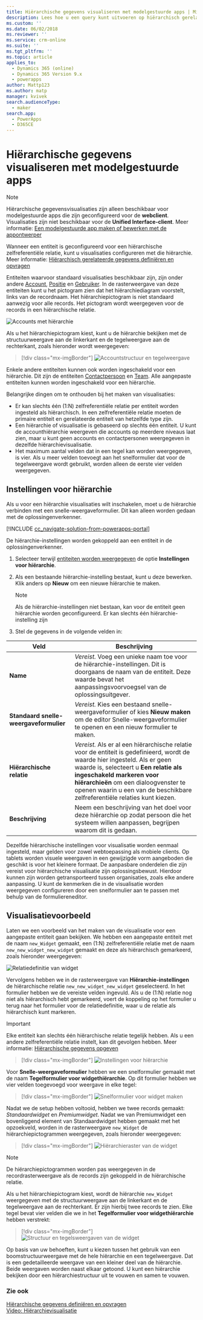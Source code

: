 ```yaml
---
title: Hiërarchische gegevens visualiseren met modelgestuurde apps | MicrosoftDocs
description: Lees hoe u een query kunt uitvoeren op hiërarchisch gerelateerde gegevens en deze kunt visualiseren
ms.custom: ''
ms.date: 06/02/2018
ms.reviewer: ''
ms.service: crm-online
ms.suite: ''
ms.tgt_pltfrm: ''
ms.topic: article
applies_to:
  - Dynamics 365 (online)
  - Dynamics 365 Version 9.x
  - powerapps
author: Mattp123
ms.author: matp
manager: kvivek
search.audienceType:
  - maker
search.app:
  - PowerApps
  - D365CE
---
```

# <a name="visualize-hierarchical-data-with-model-driven-apps"></a>Hiërarchische gegevens visualiseren met modelgestuurde apps

> [!NOTE]
> Hiërarchische gegevensvisualisaties zijn alleen beschikbaar voor modelgestuurde apps die zijn geconfigureerd voor de **webclient**. Visualisaties zijn niet beschikbaar voor de **Unified Interface-client**. Meer informatie: [Een modelgestuurde app maken of bewerken met de appontwerper](../model-driven-apps/create-edit-app.md)

Wanneer een entiteit is geconfigureerd voor een hiërarchische zelfreferentiële relatie, kunt u visualisaties configureren met die hiërarchie. Meer informatie: [Hiërarchisch gerelateerde gegevens definiëren en opvragen](../common-data-service/define-query-hierarchical-data.md)

Entiteiten waarvoor standaard visualisaties beschikbaar zijn, zijn onder andere [Account](/powerapps/developer/common-data-service/reference/entities/account), [Positie](/powerapps/developer/common-data-service/reference/entities/position) en [Gebruiker](/powerapps/developer/common-data-service/reference/entities/systemuser). In de rasterweergave van deze entiteiten kunt u het pictogram zien dat het hiërarchiediagram voorstelt, links van de recordnaam. Het hiërarchiepictogram is niet standaard aanwezig voor alle records. Het pictogram wordt weergegeven voor de records in een hiërarchische relatie.  
  
 ![Accounts met hiërarchie](media/account-list-with-hierarchy.png)  
  
 Als u het hiërarchiepictogram kiest, kunt u de hiërarchie bekijken met de structuurweergave aan de linkerkant en de tegelweergave aan de rechterkant, zoals hieronder wordt weergegeven:  
  
> [!div class="mx-imgBorder"] 
> ![Accountstructuur en tegelweergave](media/hierachy-security-accounts-tile-view.png)  
  
 Enkele andere entiteiten kunnen ook worden ingeschakeld voor een hiërarchie. Dit zijn de entiteiten [Contactpersoon](/powerapps/developer/common-data-service/reference/entities/contact) en [Team](/powerapps/developer/common-data-service/reference/entities/team). Alle aangepaste entiteiten kunnen worden ingeschakeld voor een hiërarchie.  
  
Belangrijke dingen om te onthouden bij het maken van visualisaties:  
  
- Er kan slechts één (1:N) zelfreferentiële relatie per entiteit worden ingesteld als hiërarchisch. In een zelfreferentiële relatie moeten de primaire entiteit en gerelateerde entiteit van hetzelfde type zijn.  
- Een hiërarchie of visualisatie is gebaseerd op slechts één entiteit. U kunt de accounthiërarchie weergeven die accounts op meerdere niveaus laat zien, maar u kunt geen accounts en contactpersonen weergegeven in dezelfde hiërarchievisualisatie. 
- Het maximum aantal velden dat in een tegel kan worden weergegeven, is vier. Als u meer velden toevoegt aan het snelformulier dat voor de tegelweergave wordt gebruikt, worden alleen de eerste vier velden weergegeven. 

## <a name="hierarchy-settings"></a>Instellingen voor hiërarchie

Als u voor een hiërarchie visualisaties wilt inschakelen, moet u de hiërarchie verbinden met een snelle-weergaveformulier. Dit kan alleen worden gedaan met de oplossingenverkenner.

[!INCLUDE [cc_navigate-solution-from-powerapps-portal](../../includes/cc_navigate-solution-from-powerapps-portal.md)]

De hiërarchie-instellingen worden gekoppeld aan een entiteit in de oplossingenverkenner. 

1. Selecteer terwijl [entiteiten worden weergegeven](../common-data-service/create-edit-entities-solution-explorer.md#view-entities) de optie **Instellingen voor hiërarchie**.
2. Als een bestaande hiërarchie-instelling bestaat, kunt u deze bewerken. Klik anders op **Nieuw** om een nieuwe hiërarchie te maken.
    
    > [!NOTE]
    > Als de hiërarchie-instellingen niet bestaan, kan voor de entiteit geen hiërarchie worden geconfigureerd.
    >Er kan slechts één hiërarchie-instelling zijn 

1. Stel de gegevens in de volgende velden in:

|Veld|Beschrijving|
|--|--|
|**Name**|*Vereist.* Voeg een unieke naam toe voor de hiërarchie-instellingen. Dit is doorgaans de naam van de entiteit. Deze waarde bevat het aanpassingsvoorvoegsel van de oplossingsuitgever.|
|**Standaard snelle-weergaveformulier**|*Vereist.* Kies een bestaand snelle-weergaveformulier of kies **Nieuw maken** om de editor Snelle-weergaveformulier te openen en een nieuw formulier te maken.|
|**Hiërarchische relatie**|*Vereist.* Als er al een hiërarchische relatie voor de entiteit is gedefinieerd, wordt de waarde hier ingesteld. Als er geen waarde is, selecteert u **Een relatie als ingeschakeld markeren voor hiërarchieën** om een dialoogvenster te openen waarin u een van de beschikbare zelfreferentiële relaties kunt kiezen.|
|**Beschrijving**|Neem een beschrijving van het doel voor deze hiërarchie op zodat persoon die het systeem willen aanpassen, begrijpen waarom dit is gedaan.|
    

Dezelfde hiërarchische instellingen voor visualisatie worden eenmaal ingesteld, maar gelden voor zowel webtoepassing als mobiele clients. Op tablets worden visuele weergaven in een gewijzigde vorm aangeboden die geschikt is voor het kleinere formaat. De aanpasbare onderdelen die zijn vereist voor hiërarchische visualisatie zijn oplossingsbewust. Hierdoor kunnen zijn worden getransporteerd tussen organisaties, zoals elke andere aanpassing. U kunt de kenmerken die in de visualisatie worden weergegeven configureren door een snelformulier aan te passen met behulp van de formuliereneditor.
  
## <a name="visualization-walk-through"></a>Visualisatievoorbeeld

Laten we een voorbeeld van het maken van de visualisatie voor een aangepaste entiteit gaan bekijken. We hebben een aangepaste entiteit met de naam `new_Widget` gemaakt, een (1:N) zelfreferentiële relatie met de naam `new_new_widget_new_widget` gemaakt en deze als hiërarchisch gemarkeerd, zoals hieronder weergegeven:  
  
![Relatiedefinitie van widget](media/widget-relationship-definition.png)  
  
Vervolgens hebben we in de rasterweergave van **Hiërarchie-instellingen** de hiërarchische relatie `new_new_widget_new_widget` geselecteerd. In het formulier hebben we de vereiste velden ingevuld. Als u de (1:N) relatie nog niet als hiërarchisch hebt gemarkeerd, voert de koppeling op het formulier u terug naar het formulier voor de relatiedefinitie, waar u de relatie als hiërarchisch kunt markeren.  

> [!IMPORTANT]
> Elke entiteit kan slechts één hiërarchische relatie tegelijk hebben. Als u een andere zelfreferentiële relatie instelt, kan dit gevolgen hebben. Meer informatie: [Hiërarchische gegevens opgeven](../common-data-service/define-query-hierarchical-data.md#define-hierarchical-data)

> [!div class="mx-imgBorder"] 
> ![Instellingen voor hiërarchie](media/hierarchy-settings.png)  
  
Voor **Snelle-weergaveformulier** hebben we een snelformulier gemaakt met de naam **Tegelformulier voor widgethiërarchie**. Op dit formulier hebben we vier velden toegevoegd voor weergave in elke tegel:  

> [!div class="mx-imgBorder"] 
> ![Snelformulier voor widget maken](media/create-quickform.png)  
  
Nadat we de setup hebben voltooid, hebben we twee records gemaakt: *Standaardwidget* en *Premiumwidget*. Nadat we van Premiumwidget een bovenliggend element van Standaardwidget hebben gemaakt met het opzoekveld, worden in de rasterweergave `new_Widget` de hiërarchiepictogrammen weergegeven, zoals hieronder weergegeven:  

> [!div class="mx-imgBorder"] 
> ![Hiërarchieraster van de widget](media/widget-hierarchy-grid.png)  
  
> [!NOTE]
>  De hiërarchiepictogrammen worden pas weergegeven in de recordrasterweergave als de records zijn gekoppeld in de hiërarchische relatie.  
  
Als u het hiërarchiepictogram kiest, wordt de hiërarchie `new_Widget` weergegeven met de structuurweergave aan de linkerkant en de tegelweergave aan de rechterkant. Er zijn hierbij twee records te zien. Elke tegel bevat vier velden die we in het **Tegelformulier voor widgethiërarchie** hebben verstrekt:  

> [!div class="mx-imgBorder"] 
> ![Structuur en tegelsweergaven van de widget](media/widget-tree-tiles.png)  

Op basis van uw behoeften, kunt u kiezen tussen het gebruik van een boomstructuurweergave met de hele hiërarchie en een tegelweergave. Dat is een gedetailleerde weergave van een kleiner deel van de hiërarchie. Beide weergaven worden naast elkaar getoond. U kunt een hiërarchie bekijken door een hiërarchiestructuur uit te vouwen en samen te vouwen. 

### <a name="see-also"></a>Zie ook 

[Hiërarchische gegevens definiëren en opvragen](../common-data-service/define-query-hierarchical-data.md)<br />
[Video: Hiërarchievisualisatie](http://www.youtube.com/watch?v=_dGBE6icLNw&index=9&list=PLC3591A8FE4ADBE07)
